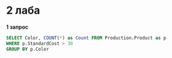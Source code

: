 # 2 лаба

**1 запрос**

```sql
SELECT Color, COUNT(*) as Count FROM Production.Product as p
WHERE p.StandardCost > 30
GROUP BY p.Color
